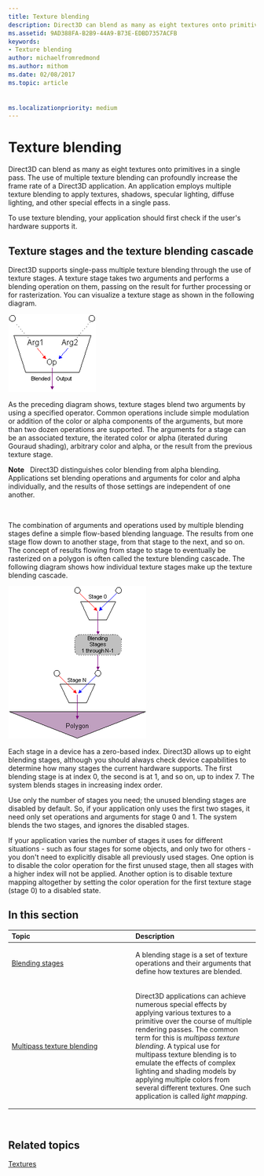 ```yaml
---
title: Texture blending
description: Direct3D can blend as many as eight textures onto primitives in a single pass.
ms.assetid: 9AD388FA-B2B9-44A9-B73E-EDBD7357ACFB
keywords:
- Texture blending
author: michaelfromredmond
ms.author: mithom
ms.date: 02/08/2017
ms.topic: article


ms.localizationpriority: medium
---
```


# Texture blending


Direct3D can blend as many as eight textures onto primitives in a single pass. The use of multiple texture blending can profoundly increase the frame rate of a Direct3D application. An application employs multiple texture blending to apply textures, shadows, specular lighting, diffuse lighting, and other special effects in a single pass.

To use texture blending, your application should first check if the user's hardware supports it.

## <span id="Texture-Stages-and-the-Texture-Blending-Cascade"></span><span id="texture-stages-and-the-texture-blending-cascade"></span><span id="TEXTURE-STAGES-AND-THE-TEXTURE-BLENDING-CASCADE"></span>Texture stages and the texture blending cascade


Direct3D supports single-pass multiple texture blending through the use of texture stages. A texture stage takes two arguments and performs a blending operation on them, passing on the result for further processing or for rasterization. You can visualize a texture stage as shown in the following diagram.

![diagram of a texture stage](images/texstg.png)

As the preceding diagram shows, texture stages blend two arguments by using a specified operator. Common operations include simple modulation or addition of the color or alpha components of the arguments, but more than two dozen operations are supported. The arguments for a stage can be an associated texture, the iterated color or alpha (iterated during Gouraud shading), arbitrary color and alpha, or the result from the previous texture stage.

**Note**   Direct3D distinguishes color blending from alpha blending. Applications set blending operations and arguments for color and alpha individually, and the results of those settings are independent of one another.

 

The combination of arguments and operations used by multiple blending stages define a simple flow-based blending language. The results from one stage flow down to another stage, from that stage to the next, and so on. The concept of results flowing from stage to stage to eventually be rasterized on a polygon is often called the texture blending cascade. The following diagram shows how individual texture stages make up the texture blending cascade.

![diagram of texture stages in the texture blending cascade](images/tcascade.png)

Each stage in a device has a zero-based index. Direct3D allows up to eight blending stages, although you should always check device capabilities to determine how many stages the current hardware supports. The first blending stage is at index 0, the second is at 1, and so on, up to index 7. The system blends stages in increasing index order.

Use only the number of stages you need; the unused blending stages are disabled by default. So, if your application only uses the first two stages, it need only set operations and arguments for stage 0 and 1. The system blends the two stages, and ignores the disabled stages.

If your application varies the number of stages it uses for different situations - such as four stages for some objects, and only two for others - you don't need to explicitly disable all previously used stages. One option is to disable the color operation for the first unused stage, then all stages with a higher index will not be applied. Another option is to disable texture mapping altogether by setting the color operation for the first texture stage (stage 0) to a disabled state.

## <span id="in-this-section"></span>In this section


<table>
<colgroup>
<col width="50%" />
<col width="50%" />
</colgroup>
<thead>
<tr class="header">
<th align="left">Topic</th>
<th align="left">Description</th>
</tr>
</thead>
<tbody>
<tr class="odd">
<td align="left"><p><a href="blending-stages.md">Blending stages</a></p></td>
<td align="left"><p>A blending stage is a set of texture operations and their arguments that define how textures are blended.</p></td>
</tr>
<tr class="even">
<td align="left"><p><a href="multipass-texture-blending.md">Multipass texture blending</a></p></td>
<td align="left"><p>Direct3D applications can achieve numerous special effects by applying various textures to a primitive over the course of multiple rendering passes. The common term for this is <em>multipass texture blending</em>. A typical use for multipass texture blending is to emulate the effects of complex lighting and shading models by applying multiple colors from several different textures. One such application is called <em>light mapping</em>.</p></td>
</tr>
</tbody>
</table>

 

## <span id="related-topics"></span>Related topics


[Textures](textures.md)

 

 




